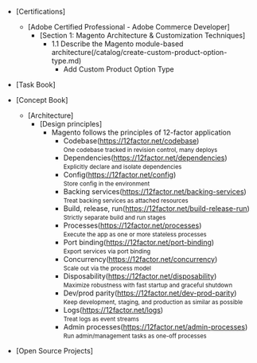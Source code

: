 - [Certifications] 
  - [Adobe Certified Professional - Adobe Commerce Developer]
    - [Section 1: Magento Architecture & Customization Techniques]
      - 1.1 Describe the Magento module-based architecture(/catalog/create-custom-product-option-type.md)
        - Add Custom Product Option Type</a>
        
- [Task Book]
- [Concept Book]
  - [Architecture]
    - [Design principles]
      - Magento follows the principles of 12-factor application
        - Codebase(https://12factor.net/codebase) <br/><small>One codebase tracked in revision control, many deploys</small>
        - Dependencies(https://12factor.net/dependencies) <br/><small>Explicitly declare and isolate dependencies</small>
        - Config(https://12factor.net/config) <br/><small>Store config in the environment</small>
        - Backing services(https://12factor.net/backing-services) <br/><small>Treat backing services as attached resources</small></small>
        - Build, release, run(https://12factor.net/build-release-run) <br/><small>Strictly separate build and run stages</small>
        - Processes(https://12factor.net/processes) <br/><small>Execute the app as one or more stateless processes</small>
        - Port binding(https://12factor.net/port-binding) <br/><small>Export services via port binding</small>
        - Concurrency(https://12factor.net/concurrency) <br/><small>Scale out via the process model</small>
        - Disposability(https://12factor.net/disposability) <br/><small>Maximize robustness with fast startup and graceful shutdown</small>
        - Dev/prod parity(https://12factor.net/dev-prod-parity) <br/><small>Keep development, staging, and production as similar as possible</small>
        - Logs(https://12factor.net/logs) <br/><small>Treat logs as event streams</small>
        - Admin processes(https://12factor.net/admin-processes) <br/><small>Run admin/management tasks as one-off processes</small>
- [Open Source Projects]
